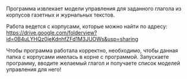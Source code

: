 Программа извлекает модели управления для заданного глагола из корпусов газетных и журнальных текстов.

Работа ведется с корпусами, которые можно найти по адресу:
https://drive.google.com/folderview?id=0B4uLYHQz0jeKdnhfZFd1M3JUOWs&usp=sharing

Чтобы программа работала корректно, необходимо, чтобы данная папка с корпусами имелась в корне с программой.
Запускаете программу, вводите желаемый глагол и получаете список моделей управления для него!
